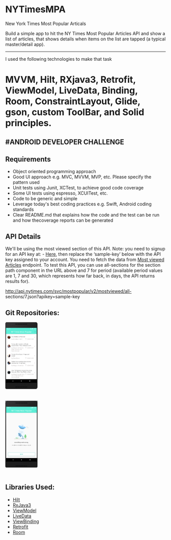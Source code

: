 # NYTimesMPA
New York Times Most Popular Articals

Build a simple app to hit the NY Times Most Popular Articles API and show a list of articles,
that shows details when items on the list are tapped (a typical master/detail app).

---------------------------------------------------------------------------------------
I used the following technologies to make that task
# MVVM, Hilt, RXjava3, Retrofit, ViewModel, LiveData, Binding, Room, ConstraintLayout, Glide, gson, custom ToolBar, and Solid principles.
#ANDROID DEVELOPER CHALLENGE
------------------------------------------------------------------------------

## Requirements
* Object oriented programming approach
* Good UI approach e.g. MVC, MVVM, MVP, etc. Please specify the pattern used
* Unit tests using Junit, XCTest, to achieve good code coverage
* Some UI tests using espresso, XCUITest, etc.
* Code to be generic and simple
* Leverage today's best coding practices e.g. Swift, Android coding standards
* Clear README.md that explains how the code and the test can be run and how thecoverage reports can be generated
## API Details
We'll be using the most viewed section of this API. Note: you need to signup for an API key 
at: - [Here](https://developer.nytimes.com/get-started), then replace the ‘sample-key’
below with the API key assigned to your account.
You need to fetch the data from [Most viewed Articles](http://api.nytimes.com/svc/mostpopular/v2/mostviewed/{section}/{period}.json?apikey=sample-key) endpoint. 
To test this API, you can use all-sections for the section path component in the URL above and 7 for period 
(available period values are 1, 7 and 30, which represents how far back, in days, the API returns results for).

http://api.nytimes.com/svc/mostpopular/v2/mostviewed/all- sections/7.json?apikey=sample-key
## Git Repositories:

<img src="https://github.com/Mahmoud-zahran/NYTimesMPA/blob/main/home.png" width="20%"></img></br></br>  
<img src="https://github.com/Mahmoud-zahran/NYTimesMPA/blob/main/connection%20lost.png" width="20%"></img></br></br>                       
                     

## Libraries Used:
- [Hilt](https://developer.android.com/training/dependency-injection/hilt-android)
- [RxJava3](https://github.com/ReactiveX/RxJava)
- [ViewModel](https://developer.android.com/topic/libraries/architecture/viewmodel)
- [LiveData](https://developer.android.com/topic/libraries/architecture/livedata)
- [ViewBinding](https://developer.android.com/topic/libraries/view-binding)
- [Retrofit](https://square.github.io/retrofit/#:~:text=Retrofit%20Configuration,are%20turned%20into%20callable%20objects.)
- [Room](https://developer.android.com/training/data-storage/room)
